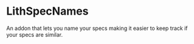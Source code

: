 # LithSpecNames
An addon that lets you name your specs making it easier to keep track if your specs are similar.
